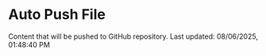 # Auto Push File

Content that will be pushed to GitHub repository.
Last updated: 08/06/2025, 01:48:40 PM